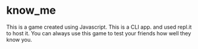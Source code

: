 # know_me
This is a game created using Javascript. This is a CLI app. and used repl.it to host it. You can always use this game to test your friends how well they know you.

